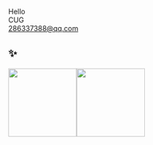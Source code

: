 Hello  
CUG  
286337388@qq.com  


## ✨

<img align="" height="137px" src="https://github-readme-stats.vercel.app/api?username=zzering&hide_title=true&hide_border=true&show_icons=true&include_all_commits=true&line_height=21&bg_color=0,EC6C6C,FFD479,FFFC79,73FA79&theme=graywhite&locale=cn" /><img align="" height="137px" src="https://github-readme-stats.vercel.app/api/top-langs/?username=zzering&hide_title=true&hide_border=true&layout=compact&bg_color=0,73FA79,73FDFF,D783FF&theme=graywhite&locale=cn" />
